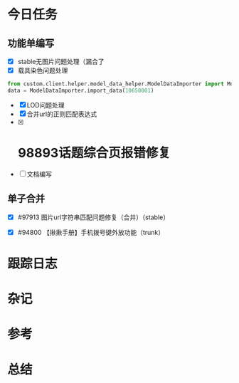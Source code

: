 

# 今日任务

## 功能单编写

- [x] stable无图片问题处理（漏合了
- [x] 载具染色问题处理
```python
from custom.client.helper.model_data_helper.ModelDataImporter import ModelDataImporter
data = ModelDataImporter.import_data(10650001)
```

- [x] LOD问题处理
- [x] 合并url的正则匹配表达式
- [x] # 98893话题综合页报错修复
- [ ] 文档编写

## 单子合并

- [x] #97913 图片url字符串匹配问题修复（合并）（stable）
- [x] #94800 【揪揪手册】手机拨号键外放功能（trunk）


# 跟踪日志



# 杂记



# 参考


# 总结
